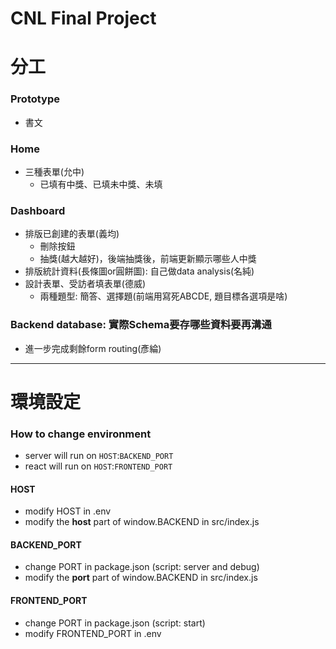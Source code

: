 # CNL Final Project

# 分工

### Prototype
- 書文

### Home
- 三種表單(允中)
    - 已填有中獎、已填未中獎、未填

### Dashboard
- 排版已創建的表單(義均)
    - 刪除按鈕
    - 抽獎(越大越好)，後端抽獎後，前端更新顯示哪些人中獎
- 排版統計資料(長條圖or圓餅圖): 自己做data analysis(名純)
- 設計表單、受訪者填表單(德威)
    - 兩種題型: 簡答、選擇題(前端用寫死ABCDE, 題目標各選項是啥)

### Backend database: 實際Schema要存哪些資料要再溝通
- 進一步完成剩餘form routing(彥綸)
 
---


# 環境設定
### How to change environment
- server will run on `HOST`:`BACKEND_PORT`
- react will run on `HOST`:`FRONTEND_PORT`

#### HOST
- modify HOST in .env
- modify the **host** part of window.BACKEND in src/index.js

#### BACKEND_PORT
- change PORT in package.json (script: server and debug)
- modify the **port** part of window.BACKEND in src/index.js

#### FRONTEND_PORT
- change PORT in package.json (script: start)
- modify FRONTEND_PORT in .env

